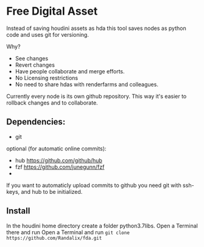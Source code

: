 # Free Digital Asset
Instead of saving houdini assets as hda this tool saves nodes as python code and uses git for versioning.

Why?
- See changes
- Revert changes
- Have people collaborate and merge efforts.
- No Licensing restrictions
- No need to share hdas with renderfarms and colleagues.

Currently every node is its own github repository. This way it's easier to rollback changes and to collaborate.


## Dependencies:
- git

optional (for automatic online commits):
- hub https://github.com/github/hub
- fzf https://github.com/junegunn/fzf
- 
If you want to automaticly upload commits to github you need git with ssh-keys, and hub to be initialized.

## Install
In the houdini home directory create a folder python3.7libs. Open a Terminal there  and run Open a Terminal and run `git clone https://github.com/Randalix/fda.git`
